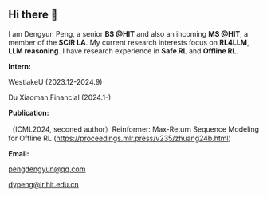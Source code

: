 ## Hi there 👋

I am Dengyun Peng, a senior **BS @HIT** and also an incoming **MS @HIT**, a member of the **SCIR LA**.
My current research interests focus on **RL4LLM**, **LLM reasoning**. I have research experience in **Safe RL** and **Offline RL**.

**Intern:**

WestlakeU (2023.12-2024.9)

Du Xiaoman Financial (2024.1-)

**Publication:**

（ICML2024, seconed author）Reinformer: Max-Return Sequence Modeling for Offline RL (https://proceedings.mlr.press/v235/zhuang24b.html)

**Email:**

pengdengyun@qq.com

dypeng@ir.hit.edu.cn
